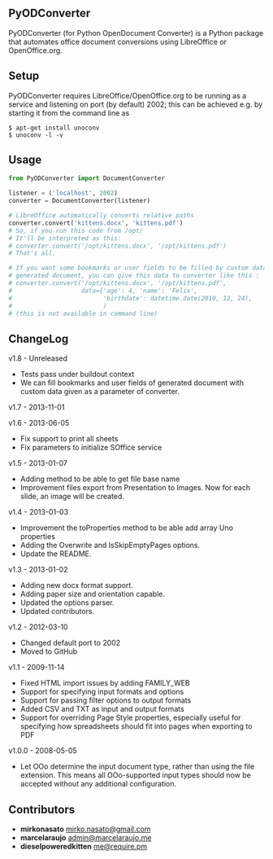 ## PyODConverter

PyODConverter (for Python OpenDocument Converter) is a Python package that
automates office document conversions using LibreOffice or OpenOffice.org.

## Setup

PyODConverter requires LibreOffice/OpenOffice.org to be running as a service
and listening on port (by default) 2002; this can be achieved e.g. by starting
it from the command line as
```
$ apt-get install unoconv
$ unoconv -l -v
```

## Usage

```python
from PyODConverter import DocumentConverter

listener = ('localhost', 2002)
converter = DocumentConverter(listener)

# LibreOffice automatically converts relative paths
converter.convert('kittens.docx', 'kittens.pdf')
# So, if you run this code from /opt/
# It'll be interpreted as this:
# converter.convert('/opt/kittens.docx', '/opt/kittens.pdf')
# That's all.

# If you want some bookmarks or user fields to be filled by custom data on
# generated document, you can give this data to converter like this :
# converter.convert('/opt/kittens.docx', '/opt/kittens.pdf',
#                   data={'age': 4, 'name': 'Felix',
#                         'birthdate': datetime.date(2010, 12, 24),
#                         )
# (this is not available in command line)

```

## ChangeLog

v1.8 - Unreleased

* Tests pass under buildout context
* We can fill bookmarks and user fields of generated document
  with custom data given as a parameter of converter.

v1.7 - 2013-11-01

v1.6 - 2013-06-05
* Fix support to print all sheets
* Fix parameters to initialize SOffice service

v1.5 - 2013-01-07

* Adding method to be able to get file base name
* Improvement files export from Presentation to Images. Now for each
  slide, an image will be created.

v1.4 - 2013-01-03

* Improvement the toProperties method to be able add array Uno properties
* Adding the Overwrite and IsSkipEmptyPages options.
* Update the README.

v1.3 - 2013-01-02

* Adding new docx format support.
* Adding paper size and orientation capable.
* Updated the options parser.
* Updated contributors.

v1.2 - 2012-03-10

* Changed default port to 2002
* Moved to GitHub

v1.1 - 2009-11-14

* Fixed HTML import issues by adding FAMILY\_WEB
* Support for specifying input formats and options
* Support for passing filter options to output formats
* Added CSV and TXT as input and output formats
* Support for overriding Page Style properties, especially useful for specifying
  how spreadsheets should fit into pages when exporting to PDF

v1.0.0 - 2008-05-05

* Let OOo determine the input document type, rather than using the file
  extension. This means all OOo-supported input types should now be accepted
  without any additional configuration.

## Contributors ##

* __mirkonasato__ <mirko.nasato@gmail.com>
* __marcelaraujo__ <admin@marcelaraujo.me>
* __dieselpoweredkitten__ <me@require.pm>
